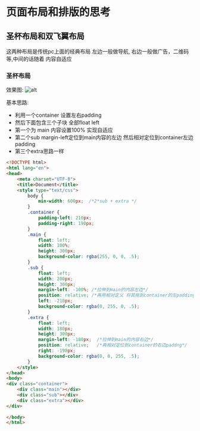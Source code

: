 # 页面布局和排版的思考

## 圣杯布局和双飞翼布局
这两种布局是传统pc上面的经典布局 左边一般做导航, 右边一般做广告，二维码等,中间的话随着
内容自适应
### 圣杯布局
效果图:
![alt](http://link)

基本思路: 
- 利用一个container 设置左右padding
- 然后下面包含三个子块 全部float left
- 第一个为 main 内容设置100% 实现自适应
- 第二个sub margin-left定位到main内容的左边 然后相对定位到container左边padding
- 第三个extra思路一样

```html
<!DOCTYPE html>
<html lang="en">
<head>
    <meta charset="UTF-8">
    <title>Document</title>
    <style type="text/css">
        body {
            min-width: 600px;  /*2*sub + extra */
        }
        .container {
            padding-left: 210px;
            padding-right: 190px;
        }
        .main {
            float: left;
            width: 100%;
            height: 300px;
            background-color: rgba(255, 0, 0, .5);
        }
        .sub {
            float: left;
            width: 200px;
            height: 300px;
            margin-left: -100%; /*拉伸到main的内容左边*/
            position: relative; /*再用相对定义 将其拖到container的左padding*/
            left: -210px;
            background-color: rgba(0, 255, 0, .5);
        }
        .extra {
            float: left;
            width: 180px;
            height: 300px;
            margin-left: -180px;  /*拉伸到main的内容右边*/
            position: relative;   /*再相对定位到container的右边paddng*/
            right: -190px;
            background-color: rgba(0, 0, 255, .5);
        }
    </style>
</head>
<body>
<div class="container">
    <div class="main"></div>
    <div class="sub"></div>
    <div class="extra"></div>
</div>
    
</body>
</html>
```



